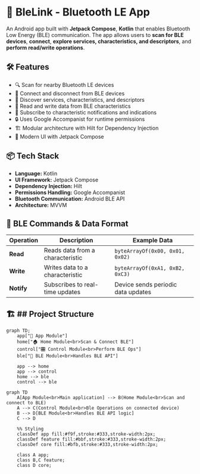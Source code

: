 # 🚀 BleLink - Bluetooth LE App

An Android app built with **Jetpack Compose**, **Kotlin** that enables Bluetooth Low Energy (BLE) communication.
The app allows users to **scan for BLE devices**, **connect**, **explore services, characteristics, and descriptors**, and **perform read/write operations**.

## 🛠 Features

- 🔍 Scan for nearby Bluetooth LE devices
- 🔗 Connect and disconnect from BLE devices
- 📜 Discover services, characteristics, and descriptors
- 📡 Read and write data from BLE characteristics
- 🔄 Subscribe to characteristic notifications and indications
- 🔒 Uses Google Accompanist for runtime permissions
- 🏗 Modular architecture with Hilt for Dependency Injection
- 📱 Modern UI with Jetpack Compose


## 📦 Tech Stack

- **Language:** Kotlin
- **UI Framework:** Jetpack Compose
- **Dependency Injection:** Hilt
- **Permissions Handling:** Google Accompanist
- **Bluetooth Communication:** Android BLE API
- **Architecture:** MVVM


## 🔌 BLE Commands & Data Format

| **Operation** | **Description** | **Example Data** |
|--------------|---------------|------------------|
| **Read** | Reads data from a characteristic | `byteArrayOf(0x00, 0x01, 0x02)` |
| **Write** | Writes data to a characteristic | `byteArrayOf(0xA1, 0xB2, 0xC3)` |
| **Notify** | Subscribes to real-time updates | Device sends periodic data updates |

## 🏗 ## Project Structure
```mermaid
graph TD;
    app["📱 App Module"]
    home["🏠 Home Module<br>Scan & Connect BLE"]
    control["🎛️ Control Module<br>Perform BLE Ops"]
    ble["📡 BLE Module<br>Handles BLE API"]

    app --> home
    app --> control
    home --> ble
    control --> ble
```



```mermaid
graph TD
    A[App Module<br>Main application] --> B(Home Module<br>Scan and connect to BLE)
    A --> C(Control Module<br>Ble Operations on connected device)
    B --> D[BLE Module<br>Handles BLE API logic]
    C --> D

    %% Styling
    classDef app fill:#f9f,stroke:#333,stroke-width:2px;
    classDef feature fill:#bbf,stroke:#333,stroke-width:2px;
    classDef core fill:#bfb,stroke:#333,stroke-width:2px;

    class A app;
    class B,C feature;
    class D core;